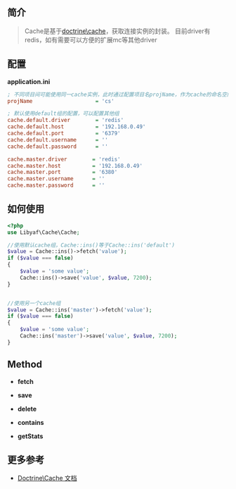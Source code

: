 ## 简介

> Cache是基于<a href="http://docs.doctrine-project.org/projects/doctrine-common/en/latest/reference/caching.html" target="_blank">doctrine\cache</a>，获取连接实例的封装。
> 目前driver有redis，如有需要可以方便的扩展mc等其他driver

## 配置
**application.ini**
```ini
; 不同项目间可能使用同一cache实例，此时通过配置项目名projName，作为cache的命名空间
projName                    = 'cs'

; 默认使用default组的配置，可以配置其他组
cache.default.driver        = 'redis'
cache.default.host          = '192.168.0.49'
cache.default.port          = '6379'
cache.default.username      = ''
cache.default.password      = ''

cache.master.driver        = 'redis'
cache.master.host          = '192.168.0.49'
cache.master.port          = '6380'
cache.master.username      = ''
cache.master.password      = ''
```

## 如何使用
```php
<?php
use Libyaf\Cache\Cache;

//使用默认cache组，Cache::ins()等于Cache::ins('default')
$value = Cache::ins()->fetch('value');
if ($value === false)
{
    $value = 'some value';
    Cache::ins()->save('value', $value, 7200);
}


//使用另一个cache组
$value = Cache::ins('master')->fetch('value');
if ($value === false)
{
    $value = 'some value';
    Cache::ins('master')->save('value', $value, 7200);
}
```

## Method

- **fetch**

- **save**

- **delete**

- **contains**

- **getStats**


## 更多参考
- <a href="http://docs.doctrine-project.org/projects/doctrine-common/en/latest/reference/caching.html" target="_blank">Doctrine\Cache 文档</a>
